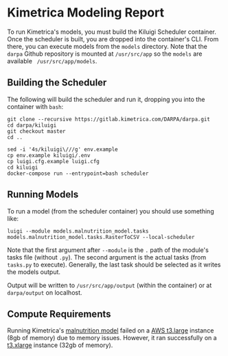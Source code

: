 # Kimetrica Modeling Report
To run Kimetrica's models, you must build the Kiluigi Scheduler container. Once the scheduler is built, you are dropped into the container's CLI. From there, you can execute models from the `models` directory. Note that the `darpa` Github repository is mounted at `/usr/src/app` so the `models` are available ` /usr/src/app/models`. 

## Building the Scheduler
The following will build the scheduler and run it, dropping you into the container with `bash`:

```
git clone --recursive https://gitlab.kimetrica.com/DARPA/darpa.git
cd darpa/kiluigi
git checkout master
cd ..

sed -i '4s/kiluigi\///g' env.example
cp env.example kiluigi/.env
cp luigi.cfg.example luigi.cfg
cd kiluigi
docker-compose run --entrypoint=bash scheduler

```

## Running Models
To run a model (from the scheduler container) you should use something like:

```
luigi --module models.malnutrition_model.tasks models.malnutrition_model.tasks.RasterToCSV --local-scheduler
```

Note that the first argument after `--module` is the `.` path of the module's tasks file (without `.py`). The second argument is the actual tasks (from `tasks.py` to execute). Generally, the last task should be selected as it writes the models output.

Output will be written to `/usr/src/app/output` (within the container) or at `darpa/output` on localhost.

## Compute Requirements
Running Kimetrica's [malnutrition model](https://gitlab.kimetrica.com/DARPA/darpa/tree/master/models/malnutrition_model) failed on a [AWS t3.large](https://aws.amazon.com/ec2/instance-types/t3/) instance (8gb of memory) due to memory issues. However, it ran successfully on a [t3.xlarge](https://aws.amazon.com/ec2/instance-types/t3/) instance (32gb of memory). 